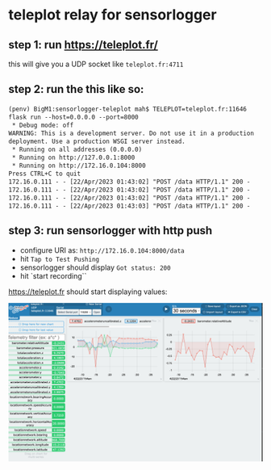 # teleplot relay for sensorlogger

## step 1: run https://teleplot.fr/
this will give you a UDP socket like `teleplot.fr:4711`

## step 2: run the this like so:

````
(penv) BigM1:sensorlogger-teleplot mah$ TELEPLOT=teleplot.fr:11646 flask run --host=0.0.0.0 --port=8000
 * Debug mode: off
WARNING: This is a development server. Do not use it in a production deployment. Use a production WSGI server instead.
 * Running on all addresses (0.0.0.0)
 * Running on http://127.0.0.1:8000
 * Running on http://172.16.0.104:8000
Press CTRL+C to quit
172.16.0.111 - - [22/Apr/2023 01:43:02] "POST /data HTTP/1.1" 200 -
172.16.0.111 - - [22/Apr/2023 01:43:02] "POST /data HTTP/1.1" 200 -
172.16.0.111 - - [22/Apr/2023 01:43:02] "POST /data HTTP/1.1" 200 -
172.16.0.111 - - [22/Apr/2023 01:43:03] "POST /data HTTP/1.1" 200 -
````

## step 3: run sensorlogger with http push

- configure URI as: `http://172.16.0.104:8000/data` 
- hit `Tap to Test Pushing`
- sensorlogger should display `Got status: 200`
- hit `start recording``

https://teleplot.fr should start displaying values:


<img src="doc/teleplot.png"/>

